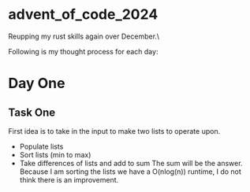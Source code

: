 # advent_of_code_2024
Reupping my rust skills again over December.\\

Following is my thought process for each day:
# Day One
## Task One
First idea is to take in the input to make two lists to operate upon.
* Populate lists
* Sort lists (min to max)
* Take differences of lists and add to sum
The sum will be the answer. Because I am sorting the lists we have a O(nlog(n)) runtime, I do not think there is an improvement.
